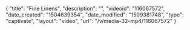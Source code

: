 {
    "title": "Fine Linens",
    "description": "",
    "videoid": "116067572",
    "date_created": "1504639354",
    "date_modified": "1509381748",
    "type": "captivate",
    "layout": "video",
    "url": "\/v\/media-32-mp4\/116067572"
}